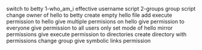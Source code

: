 switch to betty
1-who_am_i effective username script
2-groups group script
change owner of hello to betty
create empty hello file
add execute permission to hello
give multiple permisions on hello
give permission to everyone
give permission to all users only
set mode of hello
mirror permissions
give execute permission to directories
create directory with permissions
change group
give symbolic links permission
